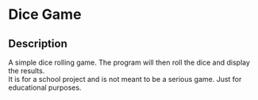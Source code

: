 # Dice Game

## Description

A simple dice rolling game. The program will then roll the dice and display the results. <br>
It is for a school project and is not meant to be a serious game. Just for educational purposes.